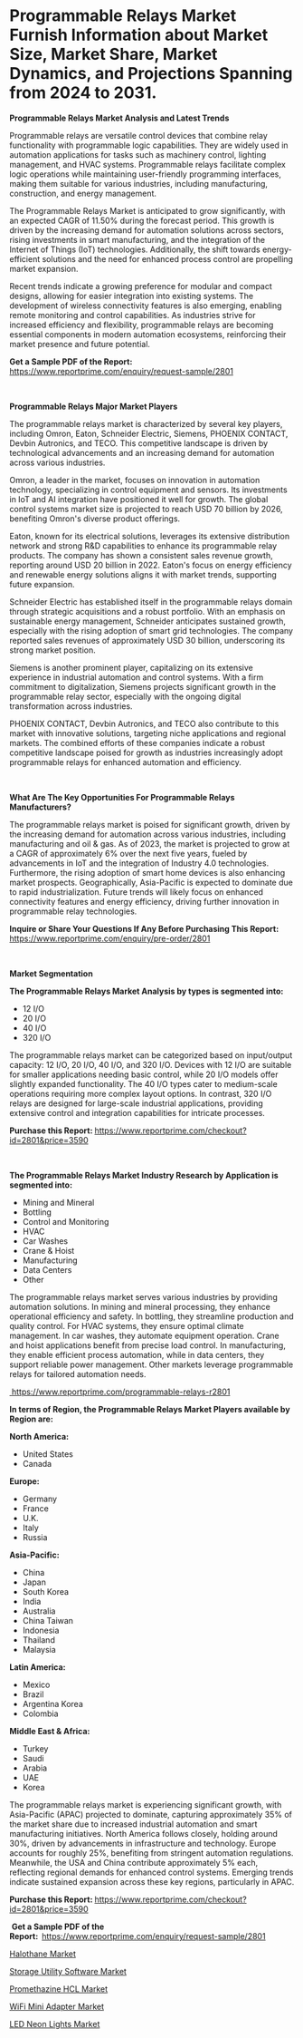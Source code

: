 <p><h1>Programmable Relays Market Furnish Information about Market Size, Market Share, Market Dynamics, and Projections Spanning from 2024 to 2031.</h1></p><p><strong>Programmable Relays Market Analysis and Latest Trends</strong></p>
<p><p>Programmable relays are versatile control devices that combine relay functionality with programmable logic capabilities. They are widely used in automation applications for tasks such as machinery control, lighting management, and HVAC systems. Programmable relays facilitate complex logic operations while maintaining user-friendly programming interfaces, making them suitable for various industries, including manufacturing, construction, and energy management.</p><p>The Programmable Relays Market is anticipated to grow significantly, with an expected CAGR of 11.50% during the forecast period. This growth is driven by the increasing demand for automation solutions across sectors, rising investments in smart manufacturing, and the integration of the Internet of Things (IoT) technologies. Additionally, the shift towards energy-efficient solutions and the need for enhanced process control are propelling market expansion.</p><p>Recent trends indicate a growing preference for modular and compact designs, allowing for easier integration into existing systems. The development of wireless connectivity features is also emerging, enabling remote monitoring and control capabilities. As industries strive for increased efficiency and flexibility, programmable relays are becoming essential components in modern automation ecosystems, reinforcing their market presence and future potential.</p></p>
<p><strong>Get a Sample PDF of the Report:&nbsp;</strong> <a href="https://www.reportprime.com/enquiry/request-sample/2801?utm_campaign=31&utm_medium=2&utm_source=Github&utm_content=ia&utm_term=27112024&utm_id=programmable-relays">https://www.reportprime.com/enquiry/request-sample/2801</a></p>
<p>&nbsp;</p>
<p><strong>Programmable Relays Major Market Players</strong></p>
<p><p>The programmable relays market is characterized by several key players, including Omron, Eaton, Schneider Electric, Siemens, PHOENIX CONTACT, Devbin Autronics, and TECO. This competitive landscape is driven by technological advancements and an increasing demand for automation across various industries.</p><p>Omron, a leader in the market, focuses on innovation in automation technology, specializing in control equipment and sensors. Its investments in IoT and AI integration have positioned it well for growth. The global control systems market size is projected to reach USD 70 billion by 2026, benefiting Omron's diverse product offerings.</p><p>Eaton, known for its electrical solutions, leverages its extensive distribution network and strong R&D capabilities to enhance its programmable relay products. The company has shown a consistent sales revenue growth, reporting around USD 20 billion in 2022. Eaton's focus on energy efficiency and renewable energy solutions aligns it with market trends, supporting future expansion.</p><p>Schneider Electric has established itself in the programmable relays domain through strategic acquisitions and a robust portfolio. With an emphasis on sustainable energy management, Schneider anticipates sustained growth, especially with the rising adoption of smart grid technologies. The company reported sales revenues of approximately USD 30 billion, underscoring its strong market position.</p><p>Siemens is another prominent player, capitalizing on its extensive experience in industrial automation and control systems. With a firm commitment to digitalization, Siemens projects significant growth in the programmable relay sector, especially with the ongoing digital transformation across industries.</p><p>PHOENIX CONTACT, Devbin Autronics, and TECO also contribute to this market with innovative solutions, targeting niche applications and regional markets. The combined efforts of these companies indicate a robust competitive landscape poised for growth as industries increasingly adopt programmable relays for enhanced automation and efficiency.</p></p>
<p>&nbsp;</p>
<p><strong>What Are The Key Opportunities For Programmable Relays Manufacturers?</strong></p>
<p><p>The programmable relays market is poised for significant growth, driven by the increasing demand for automation across various industries, including manufacturing and oil & gas. As of 2023, the market is projected to grow at a CAGR of approximately 6% over the next five years, fueled by advancements in IoT and the integration of Industry 4.0 technologies. Furthermore, the rising adoption of smart home devices is also enhancing market prospects. Geographically, Asia-Pacific is expected to dominate due to rapid industrialization. Future trends will likely focus on enhanced connectivity features and energy efficiency, driving further innovation in programmable relay technologies.</p></p>
<p><strong>Inquire or Share Your Questions If Any Before Purchasing This Report:</strong> <a href="https://www.reportprime.com/enquiry/pre-order/2801?utm_campaign=31&utm_medium=2&utm_source=Github&utm_content=ia&utm_term=27112024&utm_id=programmable-relays">https://www.reportprime.com/enquiry/pre-order/2801</a></p>
<p>&nbsp;</p>
<p><strong>Market Segmentation</strong></p>
<p><strong>The Programmable Relays Market Analysis by types is segmented into:</strong></p>
<p><ul><li>12 I/O</li><li>20 I/O</li><li>40 I/O</li><li>320 I/O</li></ul></p>
<p><p>The programmable relays market can be categorized based on input/output capacity: 12 I/O, 20 I/O, 40 I/O, and 320 I/O. Devices with 12 I/O are suitable for smaller applications needing basic control, while 20 I/O models offer slightly expanded functionality. The 40 I/O types cater to medium-scale operations requiring more complex layout options. In contrast, 320 I/O relays are designed for large-scale industrial applications, providing extensive control and integration capabilities for intricate processes.</p></p>
<p><strong>Purchase this Report:&nbsp;</strong><a href="https://www.reportprime.com/checkout?id=2801&price=3590&utm_campaign=31&utm_medium=2&utm_source=Github&utm_content=ia&utm_term=27112024&utm_id=programmable-relays">https://www.reportprime.com/checkout?id=2801&price=3590</a></p>
<p>&nbsp;</p>
<p><strong>The Programmable Relays Market Industry Research by Application is segmented into:</strong></p>
<p><ul><li>Mining and Mineral</li><li>Bottling</li><li>Control and Monitoring</li><li>HVAC</li><li>Car Washes</li><li>Crane & Hoist</li><li>Manufacturing</li><li>Data Centers</li><li>Other</li></ul></p>
<p><p>The programmable relays market serves various industries by providing automation solutions. In mining and mineral processing, they enhance operational efficiency and safety. In bottling, they streamline production and quality control. For HVAC systems, they ensure optimal climate management. In car washes, they automate equipment operation. Crane and hoist applications benefit from precise load control. In manufacturing, they enable efficient process automation, while in data centers, they support reliable power management. Other markets leverage programmable relays for tailored automation needs.</p></p>
<p><a href="https://www.reportprime.com/programmable-relays-r2801?utm_campaign=31&utm_medium=2&utm_source=Github&utm_content=ia&utm_term=27112024&utm_id=programmable-relays">&nbsp;https://www.reportprime.com/programmable-relays-r2801</a></p>
<p><strong>In terms of Region, the Programmable Relays Market Players available by Region are:</strong></p>
<p>
    <p> <strong> North America: </strong>
        <ul>
            <li>United States</li>
            <li>Canada</li>
        </ul>
        </p> 
    <p> <strong> Europe: </strong>
        <ul>
            <li>Germany</li>
            <li>France</li>
            <li>U.K.</li>
            <li>Italy</li>
            <li>Russia</li>
        </ul>
        </p> 
    <p> <strong> Asia-Pacific: </strong>
        <ul>
            <li>China</li>
            <li>Japan</li>
            <li>South Korea</li>
            <li>India</li>
            <li>Australia</li>
            <li>China Taiwan</li>
            <li>Indonesia</li>
            <li>Thailand</li>
            <li>Malaysia</li>
        </ul>
        </p> 
    <p> <strong> Latin America: </strong>
        <ul>
            <li>Mexico</li>
            <li>Brazil</li>
            <li>Argentina Korea</li>
            <li>Colombia</li>
        </ul>
        </p> 
    <p> <strong> Middle East & Africa: </strong>
        <ul>
            <li>Turkey</li>
            <li>Saudi</li>
            <li>Arabia</li>
            <li>UAE</li>
            <li>Korea</li>
        </ul>
    </p>
    </p>
<p><p>The programmable relays market is experiencing significant growth, with Asia-Pacific (APAC) projected to dominate, capturing approximately 35% of the market share due to increased industrial automation and smart manufacturing initiatives. North America follows closely, holding around 30%, driven by advancements in infrastructure and technology. Europe accounts for roughly 25%, benefiting from stringent automation regulations. Meanwhile, the USA and China contribute approximately 5% each, reflecting regional demands for enhanced control systems. Emerging trends indicate sustained expansion across these key regions, particularly in APAC.</p></p>
<p><strong>Purchase this Report: </strong><a href="https://www.reportprime.com/checkout?id=2801&price=3590&utm_campaign=31&utm_medium=2&utm_source=Github&utm_content=ia&utm_term=27112024&utm_id=programmable-relays">https://www.reportprime.com/checkout?id=2801&price=3590</a></p>
<p>&nbsp;<strong>Get a Sample PDF of the Report:&nbsp;&nbsp;</strong><a href="https://www.reportprime.com/enquiry/request-sample/2801?utm_campaign=31&utm_medium=2&utm_source=Github&utm_content=ia&utm_term=27112024&utm_id=programmable-relays">https://www.reportprime.com/enquiry/request-sample/2801</a></p>
<p><strong></strong></p>
<p><p><a href="https://www.linkedin.com/pulse/halothane-industry-insights-report-analyzing-market-trends-l0mke?utm_campaign=31&utm_medium=2&utm_source=Github&utm_content=ia&utm_term=27112024&utm_id=programmable-relays">Halothane Market</a></p><p><a href="https://issuu.com/reportprime-2/docs/storage-utility-software-market-siz_450057b607a1e2?utm_campaign=31&utm_medium=2&utm_source=Github&utm_content=ia&utm_term=27112024&utm_id=programmable-relays">Storage Utility Software Market</a></p><p><a href="https://www.linkedin.com/pulse/promethazine-hcl-market-report-product-type-end-use-application-bxwqe?utm_campaign=31&utm_medium=2&utm_source=Github&utm_content=ia&utm_term=27112024&utm_id=programmable-relays">Promethazine HCL Market</a></p><p><a href="https://github.com/SamiaChowdhury801/Market-Research-Report-List-1/blob/main/wifi-mini-adapter-market.md?utm_campaign=31&utm_medium=2&utm_source=Github&utm_content=ia&utm_term=27112024&utm_id=programmable-relays">WiFi Mini Adapter Market</a></p><p><a href="https://github.com/BellAuer/Market-Research-Report-List-1/blob/main/led-neon-lights-market.md?utm_campaign=31&utm_medium=2&utm_source=Github&utm_content=ia&utm_term=27112024&utm_id=programmable-relays">LED Neon Lights Market</a></p></p>